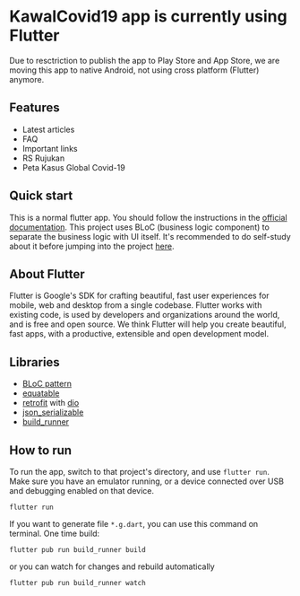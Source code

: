 # KawalCovid19 app is currently using Flutter
Due to resctriction to publish the app to Play Store and App Store, we are moving this app to native Android, not using cross platform (Flutter) anymore.

## Features

*  Latest articles
*  FAQ
*  Important links
*  RS Rujukan
*  Peta Kasus Global Covid-19

## Quick start

This is a normal flutter app. You should follow the instructions in the [official documentation](https://flutter.io/docs/get-started/install). 
This project uses BLoC (business logic component) to separate the business logic with UI itself. 
It's recommended to do self-study about it before jumping into the project [here](https://bloclibrary.dev/).

## About Flutter

Flutter is Google's SDK for crafting beautiful, fast user experiences for
mobile, web and desktop from a single codebase. Flutter works with existing
code, is used by developers and organizations around the world, and is free
and open source. We think Flutter will help you create beautiful, fast apps, with a productive,
extensible and open development model.

## Libraries

* [BLoC pattern](https://bloclibrary.dev/)
* [equatable](https://pub.dev/packages/equatable)
* [retrofit](https://pub.dartlang.org/packages/retrofit) with [dio](https://github.com/flutterchina/dio/) 
* [json_serializable](https://pub.dev/packages/json_serializable)
* [build_runner](https://pub.dev/packages/build_runner)

## How to run
To run the app, switch to that project's directory, and use `flutter run`. Make sure you have an emulator running, or a device connected over USB and debugging enabled on that device.

```console
flutter run
```

If you want to generate file `*.g.dart`, you can use this command on terminal.
One time build:
```console
flutter pub run build_runner build
```
or you can watch for changes and rebuild automatically	
```console
flutter pub run build_runner watch
```

